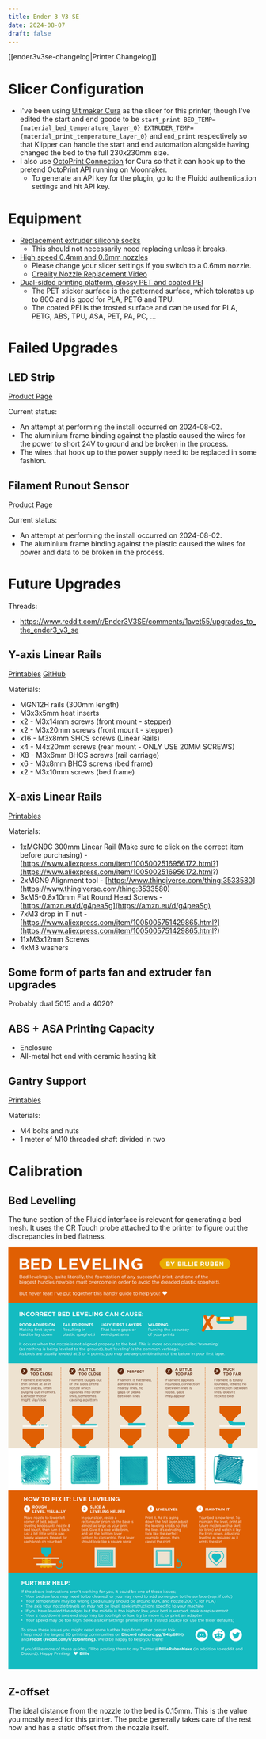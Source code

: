 ```yaml
---
title: Ender 3 V3 SE
date: 2024-08-07
draft: false
---
```


[[ender3v3se-changelog|Printer Changelog]]

# Slicer Configuration
	
* I've been using [Ultimaker Cura](https://ultimaker.com/software/ultimaker-cura/) as the slicer for this printer, though I've edited the start and end gcode to be `start_print BED_TEMP={material_bed_temperature_layer_0} EXTRUDER_TEMP={material_print_temperature_layer_0}` and `end_print` respectively so that Klipper can handle the start and end automation alongside having changed the bed to the full 230x230mm size.
* I also use [OctoPrint Connection](https://marketplace.ultimaker.com/app/cura/plugins/fieldofview/OctoPrintPlugin) for Cura so that it can hook up to the pretend OctoPrint API running on Moonraker.
	* To generate an API key for the plugin, go to the Fluidd authentication settings and hit API key.

# Equipment

* [Replacement extruder silicone socks](https://www.amazon.ca/gp/product/B0CJTZTZ9S)
  * This should not necessarily need replacing unless it breaks.
* [High speed 0.4mm and 0.6mm nozzles](https://www.amazon.ca/gp/product/B0B5N1C8FB)
  * Please change your slicer settings if you switch to a 0.6mm nozzle.
  * [Creality Nozzle Replacement Video](https://www.youtube.com/watch?v=xTZfIqY6NMY)
* [Dual-sided printing platform, glossy PET and coated PEI](https://www.amazon.ca/gp/product/B0CQNVKWYZ)
  * The PET sticker surface is the patterned surface, which tolerates up to 80C and is good for PLA, PETG and TPU.
  * The coated PEI is the frosted surface and can be used for PLA, PETG, ABS, TPU, ASA, PET, PA, PC, ...

# Failed Upgrades

## LED Strip

[Product Page](https://www.amazon.ca/gp/product/B0CM3KT9CY)

Current status:
* An attempt at performing the install occurred on 2024-08-02.
* The aluminium frame binding against the plastic caused the wires for the power to short 24V to ground and be broken in the process.
* The wires that hook up to the power supply need to be replaced in some fashion.

## Filament Runout Sensor

[Product Page](https://www.amazon.ca/gp/product/B0CP5ZFCGN)

Current status:
* An attempt at performing the install occurred on 2024-08-02.
* The aluminium frame binding against the plastic caused the wires for power and data to be broken in the process.

# Future Upgrades

Threads:
* https://www.reddit.com/r/Ender3V3SE/comments/1avet55/upgrades_to_the_ender3_v3_se
			
## Y-axis Linear Rails

[Printables](https://www.printables.com/model/694446-ender-3-v3-se-ke-d3d-y-rails)
[GitHub](https://github.com/DerrickDarrell/Creality-Ender-3-V3-SE-KE/tree/main/SE%2BKE%20Y%20Rails%20Conversion)

Materials:
* MGN12H rails (300mm length)
* M3x3x5mm heat inserts
* x2 - M3x14mm screws (front mount - stepper)
* x2 - M3x20mm screws (front mount - stepper)
* x16 - M3x8mm SHCS screws (Linear Rails)
* x4 - M4x20mm screws (rear mount - ONLY USE 20MM SCREWS)
* X8 - M3x6mm BHCS screws (rail carriage)
* x6 - M3x8mm BHCS screws (bed frame)
* x2 - M3x10mm screws (bed frame)

## X-axis Linear Rails

[Printables](https://www.printables.com/model/716958-linear-x-rail-mod-ender-3-v3-se)

Materials:
* 1xMGN9C 300mm Linear Rail (Make sure to click on the correct item before purchasing) - [https://www.aliexpress.com/item/1005002516956172.html?](https://www.aliexpress.com/item/1005002516956172.html?)
* 2xMGN9 Alignment tool - [https://www.thingiverse.com/thing:3533580](https://www.thingiverse.com/thing:3533580)
* 3xM5-0.8x10mm Flat Round Head Screws - [https://amzn.eu/d/g4peaSg](https://amzn.eu/d/g4peaSg)
* 7xM3 drop in T nut - [https://www.aliexpress.com/item/1005005751429865.html?](https://www.aliexpress.com/item/1005005751429865.html?)
* 11xM3x12mm Screws
* 4xM3 washers

## Some form of parts fan and extruder fan upgrades

Probably dual 5015 and a 4020?

## ABS + ASA Printing Capacity

* Enclosure
* All-metal hot end with ceramic heating kit

## Gantry Support

[Printables](https://www.printables.com/cs/model/730007-ender-3-v3-se-ke-gantry-support)

Materials:
* M4 bolts and nuts
* 1 meter of M10 threaded shaft divided in two

# Calibration

## Bed Levelling

The tune section of the Fluidd interface is relevant for generating a bed mesh. It uses the CR Touch probe attached to the printer to figure out the discrepancies in bed flatness.

![Bed levelling infographic. If you are quite visually impaired, I think it will be very hard to understand this anyway so possibly don't worry about it. Textural demonstrations of "too close" and "too far" might be better?](bed-levelling.jpeg)

## Z-offset

The ideal distance from the nozzle to the bed is 0.15mm. This is the value you mostly need for this printer. The probe generally takes care of the rest now and has a static offset from the nozzle itself.